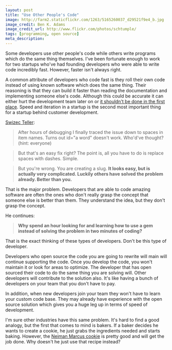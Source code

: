 ```yaml
---
layout: post
title: "Use Other People's Code"
image: http://farm2.staticflickr.com/1263/5165260037_d29521f9e4_b.jpg
image_credit: Ben K. Adams
image_credit_url: http://www.flickr.com/photos/schtumple/
tags: [programming, open source]
meta_description: 
---
```


Some developers use other people's code while others write programs which do the same thing themselves. I've been fortunate enough to work for two startups who've had founding developers who were able to write code incredibly fast. However, faster isn't always right.

A common attribute of developers who code fast is they roll their own code instead of using known software which does the same thing. Their reasoning is that they can build it faster than reading the documentation and implementing someone else's code. Although this could be accurate it can either hurt the development team later on or [it shouldn't be done in the first place](http://bretthard.in/2009/09/insecure-cryptographic-storage/). Speed and iteration in a startup is the second most important thing for a startup behind customer development.

[Swizec Teller](http://swizec.com/blog/always-look-for-the-gem/swizec/6287):

> After hours of debugging I finally traced the issue down to spaces in item names. Turns out id="a word" doesn't work. Who'd've thought? (hint: everyone)

> But that's an easy fix right? The point is, all you have to do is replace spaces with dashes. Simple.

> But you're wrong. You are creating a slug. __It looks easy, but is actually very complicated. Luckily others have solved the problem already. Better than you.__

That is the major problem. Developers that are able to code amazing software are often the ones who don't really grasp the concept that someone else is better than them. They understand the idea, but they don't grasp the concept. 

He continues:

> __Why spend an hour looking for and learning how to use a gem instead of solving the problem in two minutes of coding?__

That is the exact thinking of these types of developers. Don't be this type of developer.

Developers who open source the code you are going to rewrite will main will continue supporting the code. Once you develop the code, you won't maintain it or look for areas to optimize. The developer that has open sourced their code to do the same thing you are solving will. Other developers will contribute to the solution also. It's like having a bunch of developers on your team that you don't have to pay.

In addition, when new developers join your team they won't have to learn your custom code base. They may already have experience with the open source solution which gives you a huge leg up in terms of speed of development.

I'm sure other industries have this same problem. It's hard to find a good analogy, but the first that comes to mind is bakers. If a baker decides he wants to create a cookie, he just grabs the ingredients needed and starts baking. However, the [Neiman Marcus cookie](http://www.neimanmarcuscareers.com/story/recipe.shtml) is pretty good and will get the job done. Why doesn't he just use that recipe instead?